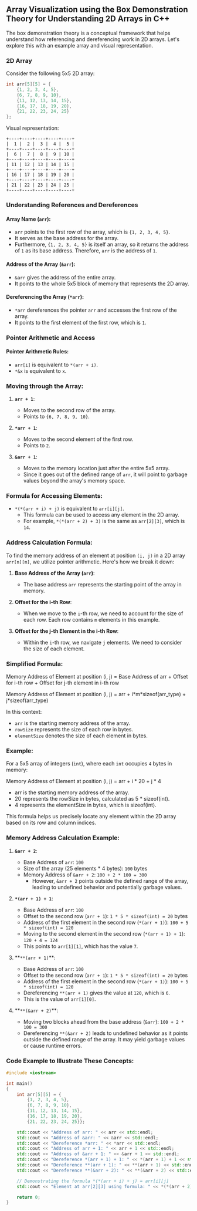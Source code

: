 ## Array Visualization using the Box Demonstration Theory for Understanding 2D Arrays in C++

The box demonstration theory is a conceptual framework that helps understand how referencing and dereferencing work in 2D arrays. Let's explore this with an example array and visual representation.

### 2D Array

Consider the following 5x5 2D array:

```cpp
int arr[5][5] = {
    {1, 2, 3, 4, 5},
    {6, 7, 8, 9, 10},
    {11, 12, 13, 14, 15},
    {16, 17, 18, 19, 20},
    {21, 22, 23, 24, 25}
};
```

Visual representation:

```
+----+----+----+----+----+
|  1 |  2 |  3 |  4 |  5 |
+----+----+----+----+----+
|  6 |  7 |  8 |  9 | 10 |
+----+----+----+----+----+
| 11 | 12 | 13 | 14 | 15 |
+----+----+----+----+----+
| 16 | 17 | 18 | 19 | 20 |
+----+----+----+----+----+
| 21 | 22 | 23 | 24 | 25 |
+----+----+----+----+----+
```

### Understanding References and Dereferences

#### Array Name (`arr`):

- `arr` points to the first row of the array, which is `{1, 2, 3, 4, 5}`.
- It serves as the base address for the array.
- Furthermore, `{1, 2, 3, 4, 5}` is itself an array, so it returns the address of `1` as its base address. Therefore, `arr` is the address of `1`.

#### Address of the Array (`&arr`):

- `&arr` gives the address of the entire array.
- It points to the whole 5x5 block of memory that represents the 2D array.

#### Dereferencing the Array (`*arr`):

- `*arr` dereferences the pointer `arr` and accesses the first row of the array.
- It points to the first element of the first row, which is `1`.

### Pointer Arithmetic and Access

#### Pointer Arithmetic Rules:

- `arr[i]` is equivalent to `*(arr + i)`.
- `*&x` is equivalent to `x`.

### Moving through the Array:

1. **`arr + 1`**:

   - Moves to the second row of the array.
   - Points to `{6, 7, 8, 9, 10}`.

2. **`*arr + 1`**:

   - Moves to the second element of the first row.
   - Points to `2`.

3. **`&arr + 1`**:
   - Moves to the memory location just after the entire 5x5 array.
   - Since it goes out of the defined range of `arr`, it will point to garbage values beyond the array's memory space.

### Formula for Accessing Elements:

- `*(*(arr + i) + j)` is equivalent to `arr[i][j]`.
  - This formula can be used to access any element in the 2D array.
  - For example, `*(*(arr + 2) + 3)` is the same as `arr[2][3]`, which is `14`.

### Address Calculation Formula:

To find the memory address of an element at position `(i, j)` in a 2D array `arr[n][m]`, we utilize pointer arithmetic. Here's how we break it down:

1. **Base Address of the Array (`arr`)**:

   - The base address `arr` represents the starting point of the array in memory.

2. **Offset for the i-th Row**:

   - When we move to the `i`-th row, we need to account for the size of each row. Each row contains `m` elements in this example.

3. **Offset for the j-th Element in the i-th Row**:
   - Within the `i`-th row, we navigate `j` elements. We need to consider the size of each element.

### Simplified Formula:

Memory Address of Element at position (i, j) = Base Address of arr + Offset for i-th row + Offset for j-th element in i-th row

Memory Address of Element at position (i, j) = arr + i\*m\*sizeof(arr_type) + j\*sizeof(arr_type)

In this context:

- `arr` is the starting memory address of the array.
- `rowSize` represents the size of each row in bytes.
- `elementSize` denotes the size of each element in bytes.

### Example:

For a 5x5 array of integers (`int`), where each `int` occupies `4` bytes in memory:

Memory Address of Element at position (i, j) = arr + i \* 20 + j \* 4

- arr is the starting memory address of the array.
- 20 represents the rowSize in bytes, calculated as 5 \* sizeof(int).
- 4 represents the elementSize in bytes, which is sizeof(int).

This formula helps us precisely locate any element within the 2D array based on its row and column indices.

### Memory Address Calculation Example:

1. **`&arr + 2`**:

   - Base Address of `arr`: `100`
   - Size of the array (25 elements \* 4 bytes): `100` bytes
   - Memory Address of `&arr + 2`: `100 + 2 * 100 = 300`
     - However, `&arr + 2` points outside the defined range of the array, leading to undefined behavior and potentially garbage values.

2. **`*(arr + 1) + 1`**:

   - Base Address of `arr`: `100`
   - Offset to the second row (`arr + 1`): `1 * 5 * sizeof(int) = 20` bytes
   - Address of the first element in the second row (`*(arr + 1)`): `100 + 5 * sizeof(int) = 120`
   - Moving to the second element in the second row (`*(arr + 1) + 1`): `120 + 4 = 124`
   - This points to `arr[1][1]`, which has the value `7`.

3. **`**(arr + 1)`\*\*:

   - Base Address of `arr`: `100`
   - Offset to the second row (`arr + 1`): `1 * 5 * sizeof(int) = 20` bytes
   - Address of the first element in the second row (`*(arr + 1)`): `100 + 5 * sizeof(int) = 120`
   - Dereferencing `**(arr + 1)` gives the value at `120`, which is `6`.
   - This is the value of `arr[1][0]`.

4. **`**(&arr + 2)`\*\*:

   - Moving two blocks ahead from the base address (`&arr`): `100 + 2 * 100 = 300`
   - Dereferencing `**(&arr + 2)` leads to undefined behavior as it points outside the defined range of the array. It may yield garbage values or cause runtime errors.

### Code Example to Illustrate These Concepts:

```cpp
#include <iostream>

int main()
{
    int arr[5][5] = {
        {1, 2, 3, 4, 5},
        {6, 7, 8, 9, 10},
        {11, 12, 13, 14, 15},
        {16, 17, 18, 19, 20},
        {21, 22, 23, 24, 25}};

    std::cout << "Address of arr: " << arr << std::endl;
    std::cout << "Address of &arr: " << &arr << std::endl;
    std::cout << "Dereference *arr: " << *arr << std::endl;
    std::cout << "Address of arr + 1: " << arr + 1 << std::endl;
    std::cout << "Address of &arr + 1: " << &arr + 1 << std::endl;
    std::cout << "Dereference *(arr + 1) + 1: " << *(arr + 1) + 1 << std::endl;
    std::cout << "Dereference **(arr + 1): " << **(arr + 1) << std::endl;
    std::cout << "Dereference **(&arr + 2): " << **(&arr + 2) << std::endl;

    // Demonstrating the formula *(*(arr + i) + j) = arr[i][j]
    std::cout << "Element at arr[2][3] using formula: " << *(*(arr + 2) + 3) << std::endl; // Should print 14

    return 0;
}
```
